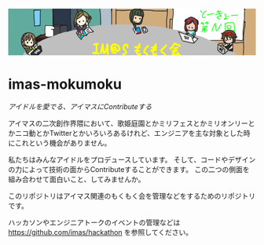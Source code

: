 ![header-image](/assets/images/header-960x180.png)

# imas-mokumoku

*アイドルを愛でる、アイマスにContributeする*

アイマスの二次創作界隈において、歌姫庭園とかミリフェスとかミリオンリーとかニコ動とかTwitterとかいろいろあるけれど、エンジニアを主な対象とした時にこれという機会がありません。

私たちはみんなアイドルをプロデュースしています。 そして、コードやデザインの力によって技術の面からContributeすることができます。 この二つの側面を組み合わせて面白いこと、してみませんか。

このリポジトリはアイマス関連のもくもく会を管理などをするためのリポジトリです。

ハッカソンやエンジニアトークのイベントの管理などは https://github.com/imas/hackathon を参照してください。
